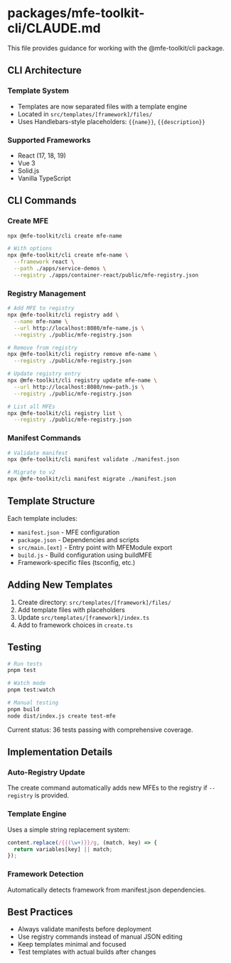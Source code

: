 # packages/mfe-toolkit-cli/CLAUDE.md

This file provides guidance for working with the @mfe-toolkit/cli package.

## CLI Architecture

### Template System
- Templates are now separated files with a template engine
- Located in `src/templates/[framework]/files/`
- Uses Handlebars-style placeholders: `{{name}}`, `{{description}}`

### Supported Frameworks
- React (17, 18, 19)
- Vue 3
- Solid.js
- Vanilla TypeScript

## CLI Commands

### Create MFE
```bash
npx @mfe-toolkit/cli create mfe-name

# With options
npx @mfe-toolkit/cli create mfe-name \
  --framework react \
  --path ./apps/service-demos \
  --registry ./apps/container-react/public/mfe-registry.json
```

### Registry Management
```bash
# Add MFE to registry
npx @mfe-toolkit/cli registry add \
  --name mfe-name \
  --url http://localhost:8080/mfe-name.js \
  --registry ./public/mfe-registry.json

# Remove from registry
npx @mfe-toolkit/cli registry remove mfe-name \
  --registry ./public/mfe-registry.json

# Update registry entry
npx @mfe-toolkit/cli registry update mfe-name \
  --url http://localhost:8080/new-path.js \
  --registry ./public/mfe-registry.json

# List all MFEs
npx @mfe-toolkit/cli registry list \
  --registry ./public/mfe-registry.json
```

### Manifest Commands
```bash
# Validate manifest
npx @mfe-toolkit/cli manifest validate ./manifest.json

# Migrate to v2
npx @mfe-toolkit/cli manifest migrate ./manifest.json
```

## Template Structure

Each template includes:
- `manifest.json` - MFE configuration
- `package.json` - Dependencies and scripts
- `src/main.[ext]` - Entry point with MFEModule export
- `build.js` - Build configuration using buildMFE
- Framework-specific files (tsconfig, etc.)

## Adding New Templates

1. Create directory: `src/templates/[framework]/files/`
2. Add template files with placeholders
3. Update `src/templates/[framework]/index.ts`
4. Add to framework choices in `create.ts`

## Testing

```bash
# Run tests
pnpm test

# Watch mode
pnpm test:watch

# Manual testing
pnpm build
node dist/index.js create test-mfe
```

Current status: 36 tests passing with comprehensive coverage.

## Implementation Details

### Auto-Registry Update
The create command automatically adds new MFEs to the registry if `--registry` is provided.

### Template Engine
Uses a simple string replacement system:
```typescript
content.replace(/{{(\w+)}}/g, (match, key) => {
  return variables[key] || match;
});
```

### Framework Detection
Automatically detects framework from manifest.json dependencies.

## Best Practices

- Always validate manifests before deployment
- Use registry commands instead of manual JSON editing
- Keep templates minimal and focused
- Test templates with actual builds after changes